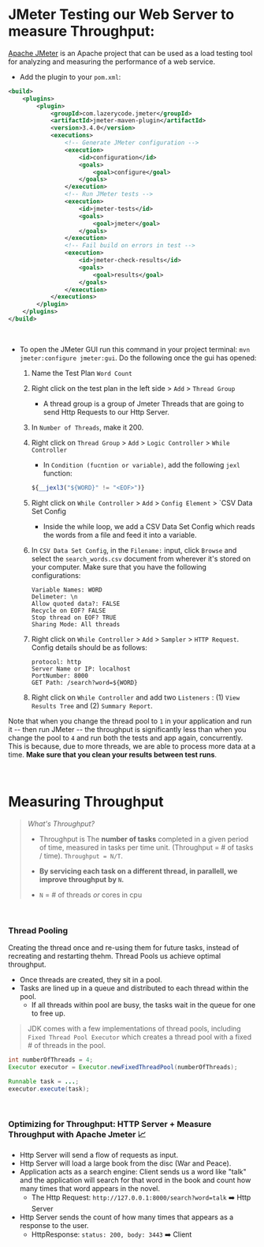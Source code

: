 # JMeter Testing our Web Server to measure Throughput:
[Apache JMeter](https://github.com/jmeter-maven-plugin/jmeter-maven-plugin) is an Apache project that can be used as a load testing tool for analyzing and measuring the performance of a web service.

- Add the plugin to your `pom.xml`:
```xml
<build>
    <plugins>
        <plugin>
            <groupId>com.lazerycode.jmeter</groupId>
            <artifactId>jmeter-maven-plugin</artifactId>
            <version>3.4.0</version>
            <executions>
                <!-- Generate JMeter configuration -->
                <execution>
                    <id>configuration</id>
                    <goals>
                        <goal>configure</goal>
                    </goals>
                </execution>
                <!-- Run JMeter tests -->
                <execution>
                    <id>jmeter-tests</id>
                    <goals>
                        <goal>jmeter</goal>
                    </goals>
                </execution>
                <!-- Fail build on errors in test -->
                <execution>
                    <id>jmeter-check-results</id>
                    <goals>
                        <goal>results</goal>
                    </goals>
                </execution>
            </executions>
        </plugin>
    </plugins>
</build>
```
<br>

- To open the JMeter GUI run this command in your project terminal: `mvn jmeter:configure jmeter:gui`.  Do the following once the gui has opened:

    1. Name the Test Plan `Word Count`
    2. Right click on the test plan in the left side > `Add` > `Thread Group`
        - A thread group is a group of Jmeter Threads that are going to send Http Requests to our Http Server.
    3. In `Number of Threads`, make it 200.
    4. Right click on `Thread Group` > `Add` > `Logic Controller` > `While Controller`
        - In `Condition (fucntion or variable)`, add the following `jexl` function: 
        ```javascript
        ${__jexl3("${WORD}" != "<EOF>")}
        ```
    5. Right click on `While Controller` > `Add` > `Config Element` > `CSV Data Set Config
        - Inside the while loop, we add a CSV Data Set Config which reads the words from a file and feed it into a variable.
    6. In  `CSV Data Set Config`, in the `Filename:` input, click `Browse` and select the `search_words.csv` document from wherever it's stored on your computer.  Make sure that you have the following configurations:

        ```
        Variable Names: WORD
        Delimeter: \n
        Allow quoted data?: FALSE
        Recycle on EOF? FALSE
        Stop thread on EOF? TRUE
        Sharing Mode: All threads
        ```
    
    7. Right click on `While Controller` > `Add` > `Sampler` > `HTTP Request`.  Config details should be as follows:

        ```
        protocol: http
        Server Name or IP: localhost
        PortNumber: 8000
        GET Path: /search?word=${WORD}
        ```
    
    8. Right click on `While Controller` and add two `Listeners` : (1) `View Results Tree` and (2) `Summary Report`.

Note that when you change the thread pool to `1` in your application and run it -- then run JMeter -- the throughput is significantly less than when you change the pool to `4` and run both the tests and app again, concurrently.  This is because, due to more threads, we are able to process more data at a time. **Make sure that you clean your results between test runs**.

<br>

# Measuring Throughput
> *What's Throughput?*
>  - Throughput is The **number of tasks** completed in a given period of time, measured in tasks per time unit.  (Throughput = # of tasks / time). `Throughput = N/T`.
>
> - **By servicing each task on a different thread, in parallell, we improve throughput by `N`.**
> - `N` = # of threads *or* cores in cpu

<br>

### Thread Pooling
Creating the thread once and re-using them for future tasks, instead of recreating and restarting thehm. Thread Pools us achieve optimal throughput. 

- Once threads are created, they sit in a pool.
- Tasks are lined up in a queue and distributed to each thread within the pool.
    - If all threads within pool are busy, the tasks wait in the queue for one to free up.

> JDK comes with a few implementations of thread pools, including `Fixed Thread Pool Executor` which creates a thread pool with a fixed # of threads in the pool.

```java
int numberOfThreads = 4;
Executor executor = Executor.newFixedThreadPool(numberOfThreads);

Runnable task = ...;
executor.execute(task);
```
<br>

### Optimizing for Throughput: HTTP Server + Measure Throughput with Apache Jmeter :chart_with_upwards_trend:

- Http Server will send a flow of requests as input.
- Http Server will load a large book from the disc (War and Peace).
- Application acts as a search engine: Client sends us a word like "talk" and the application will search for that word in the book and count how many times that word appears in the novel.
    - The Http Request: `http://127.0.0.1:8000/search?word=talk` :arrow_right: Http Server
- Http Server sends the count of how many times that appears as a response to the user.
    - HttpResponse: `status: 200, body: 3443` :arrow_right:  Client

